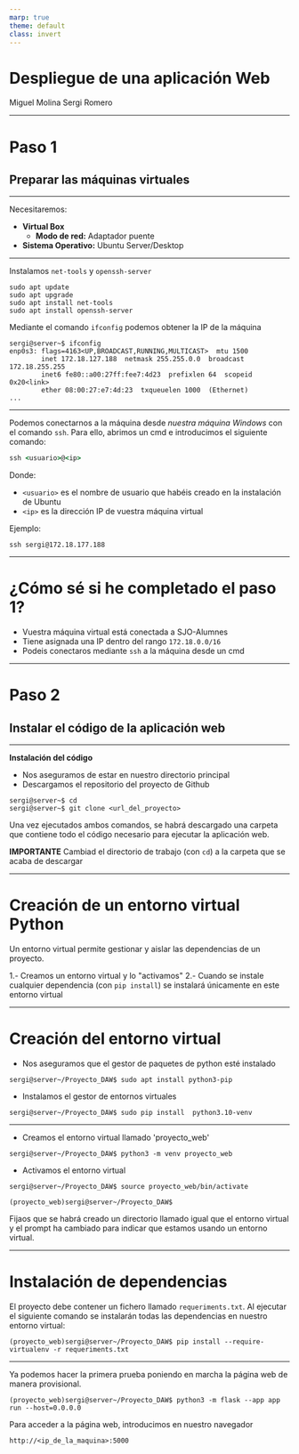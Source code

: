 ```yaml
---
marp: true
theme: default
class: invert
---
```


# Despliegue de una aplicación Web
Miguel Molina
Sergi Romero

---


# Paso 1
## Preparar las máquinas virtuales

---

Necesitaremos:

* **Virtual Box**
    * **Modo de red:** Adaptador puente
* **Sistema Operativo:** Ubuntu Server/Desktop

---

Instalamos `net-tools` y `openssh-server`

```shell
sudo apt update
sudo apt upgrade
sudo apt install net-tools
sudo apt install openssh-server
```

Mediante el comando `ifconfig` podemos obtener la IP de la máquina


```shell
sergi@server~$ ifconfig
enp0s3: flags=4163<UP,BROADCAST,RUNNING,MULTICAST>  mtu 1500
        inet 172.18.127.188  netmask 255.255.0.0  broadcast 172.18.255.255
        inet6 fe80::a00:27ff:fee7:4d23  prefixlen 64  scopeid 0x20<link>
        ether 08:00:27:e7:4d:23  txqueuelen 1000  (Ethernet)
...
```

---

Podemos conectarnos a la máquina desde *nuestra máquina Windows* con el comando `ssh`. Para ello, abrimos un cmd e introducimos el siguiente comando: 

```cmd
ssh <usuario>@<ip>
```

Donde:
* `<usuario>` es el nombre de usuario que habéis creado en la instalación de Ubuntu
* `<ip>` es la dirección IP de vuestra máquina virtual

Ejemplo: 
```shell
ssh sergi@172.18.177.188
```


--- 

# ¿Cómo sé si he completado el paso 1?

* Vuestra máquina virtual está conectada a SJO-Alumnes
* Tiene asignada una IP dentro del rango `172.18.0.0/16`
* Podeis conectaros mediante `ssh` a la máquina desde un cmd


---
# Paso 2
## Instalar el código de la aplicación web

--- 


**Instalación del código**

* Nos aseguramos de estar en nuestro directorio principal
* Descargamos el repositorio del proyecto de Github

```shell
sergi@server~$ cd
sergi@server~$ git clone <url_del_proyecto>
```

Una vez ejecutados ambos comandos, se habrá descargado una carpeta que contiene todo el código necesario para ejecutar la aplicación web.

**IMPORTANTE** Cambiad el directorio de trabajo (con `cd`) a la carpeta que se acaba de descargar

---

# Creación de un entorno virtual Python

Un entorno virtual permite gestionar y aislar las dependencias de un proyecto. 
 
1.- Creamos un entorno virtual y lo "activamos"
2.- Cuando se instale cualquier dependencia (con `pip install`) se instalará únicamente en este entorno virtual


---
# Creación del entorno virtual

* Nos aseguramos que el gestor de paquetes de python esté instalado
```shell
sergi@server~/Proyecto_DAW$ sudo apt install python3-pip
```

* Instalamos el gestor de entornos virtuales

```shell
sergi@server~/Proyecto_DAW$ sudo pip install  python3.10-venv
```


---

* Creamos el entorno virtual llamado 'proyecto_web'

```shell
sergi@server~/Proyecto_DAW$ python3 -m venv proyecto_web
```



* Activamos el entorno virtual

```shell
sergi@server~/Proyecto_DAW$ source proyecto_web/bin/activate

(proyecto_web)sergi@server~/Proyecto_DAW$
```


Fijaos que se habrá creado un directorio llamado igual que el entorno virtual y el prompt ha cambiado para indicar que estamos usando un entorno virtual.


---

# Instalación de dependencias

El proyecto debe contener un fichero llamado `requeriments.txt`. Al ejecutar el siguiente comando se instalarán todas las dependencias en nuestro entorno virtual:

```shell
(proyecto_web)sergi@server~/Proyecto_DAW$ pip install --require-virtualenv -r requeriments.txt
```

---


Ya podemos hacer la primera prueba poniendo en marcha la página web de manera provisional.


```shell
(proyecto_web)sergi@server~/Proyecto_DAW$ python3 -m flask --app app run --host=0.0.0.0
```

Para acceder a la página web, introducimos en nuestro navegador 

```
http://<ip_de_la_maquina>:5000
```